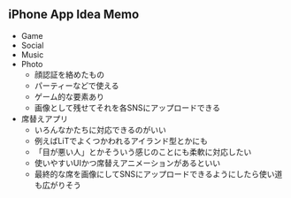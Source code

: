 ## iPhone App Idea Memo  
- Game
- Social
- Music
- Photo
	- 顔認証を絡めたもの
	- パーティーなどで使える
	- ゲーム的な要素あり
	- 画像として残せてそれを各SNSにアップロードできる
- 席替えアプリ
	- いろんなかたちに対応できるのがいい
	- 例えばLiTでよくつかわれるアイランド型とかにも
	- 「目が悪い人」とかそういう感じのことにも柔軟に対応したい
	- 使いやすいUIかつ席替えアニメーションがあるといい
	- 最終的な席を画像にしてSNSにアップロードできるようにしたら使い道も広がりそう
